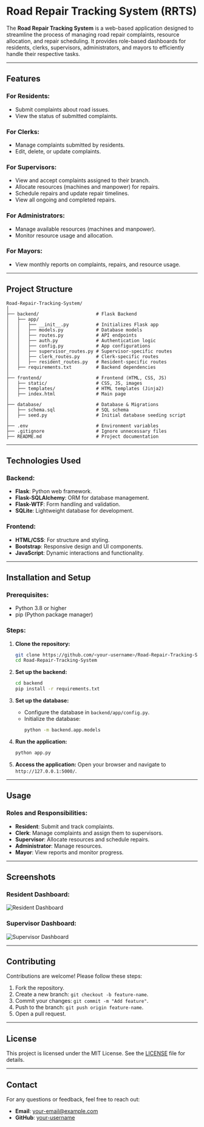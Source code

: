 # Road Repair Tracking System (RRTS)

The **Road Repair Tracking System** is a web-based application designed to streamline the process of managing road repair complaints, resource allocation, and repair scheduling. It provides role-based dashboards for residents, clerks, supervisors, administrators, and mayors to efficiently handle their respective tasks.

---

## Features

### For Residents:
- Submit complaints about road issues.
- View the status of submitted complaints.

### For Clerks:
- Manage complaints submitted by residents.
- Edit, delete, or update complaints.

### For Supervisors:
- View and accept complaints assigned to their branch.
- Allocate resources (machines and manpower) for repairs.
- Schedule repairs and update repair timelines.
- View all ongoing and completed repairs.

### For Administrators:
- Manage available resources (machines and manpower).
- Monitor resource usage and allocation.

### For Mayors:
- View monthly reports on complaints, repairs, and resource usage.

---

## Project Structure

```
Road-Repair-Tracking-System/
│
├── backend/                     # Flask Backend
│   ├── app/
│   │   ├── __init__.py          # Initializes Flask app
│   │   ├── models.py            # Database models
│   │   ├── routes.py            # API endpoints
│   │   ├── auth.py              # Authentication logic
│   │   ├── config.py            # App configurations
│   │   ├── supervisor_routes.py # Supervisor-specific routes
│   │   ├── clerk_routes.py      # Clerk-specific routes
│   │   ├── resident_routes.py   # Resident-specific routes
│   ├── requirements.txt         # Backend dependencies
│
├── frontend/                    # Frontend (HTML, CSS, JS)
│   ├── static/                  # CSS, JS, images
│   ├── templates/               # HTML templates (Jinja2)
│   ├── index.html               # Main page
│
├── database/                    # Database & Migrations
│   ├── schema.sql               # SQL schema
│   ├── seed.py                  # Initial database seeding script
│
├── .env                         # Environment variables
├── .gitignore                   # Ignore unnecessary files
├── README.md                    # Project documentation
```

---

## Technologies Used

### Backend:
- **Flask**: Python web framework.
- **Flask-SQLAlchemy**: ORM for database management.
- **Flask-WTF**: Form handling and validation.
- **SQLite**: Lightweight database for development.

### Frontend:
- **HTML/CSS**: For structure and styling.
- **Bootstrap**: Responsive design and UI components.
- **JavaScript**: Dynamic interactions and functionality.

---

## Installation and Setup

### Prerequisites:
- Python 3.8 or higher
- pip (Python package manager)

### Steps:
1. **Clone the repository:**
   ```bash
   git clone https://github.com/<your-username>/Road-Repair-Tracking-System.git
   cd Road-Repair-Tracking-System
   ```

2. **Set up the backend:**
   ```bash
   cd backend
   pip install -r requirements.txt
   ```

3. **Set up the database:**
   - Configure the database in `backend/app/config.py`.
   - Initialize the database:
     ```bash
     python -m backend.app.models
     ```

4. **Run the application:**
   ```bash
   python app.py
   ```

5. **Access the application:**
   Open your browser and navigate to `http://127.0.0.1:5000/`.

---

## Usage

### Roles and Responsibilities:
- **Resident**: Submit and track complaints.
- **Clerk**: Manage complaints and assign them to supervisors.
- **Supervisor**: Allocate resources and schedule repairs.
- **Administrator**: Manage resources.
- **Mayor**: View reports and monitor progress.

---

## Screenshots

### Resident Dashboard:
![Resident Dashboard](path/to/screenshot1.png)

### Supervisor Dashboard:
![Supervisor Dashboard](path/to/screenshot2.png)

---

## Contributing

Contributions are welcome! Please follow these steps:
1. Fork the repository.
2. Create a new branch: `git checkout -b feature-name`.
3. Commit your changes: `git commit -m "Add feature"`.
4. Push to the branch: `git push origin feature-name`.
5. Open a pull request.

---

## License

This project is licensed under the MIT License. See the [LICENSE](LICENSE) file for details.

---

## Contact

For any questions or feedback, feel free to reach out:
- **Email**: your-email@example.com
- **GitHub**: [your-username](https://github.com/your-username)
